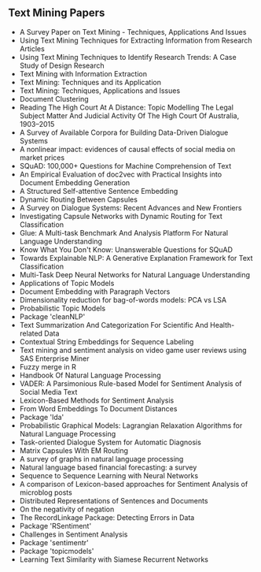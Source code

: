 <h2> Text Mining Papers </h2>

<ul>
<li><a target="_blank" href="https://github.com/manjunath5496/Text-Mining-Papers/blob/master/tx(44).pdf" style="text-decoration:none;">A Survey Paper on Text Mining - Techniques, Applications And Issues</a></li>
   <li><a target="_blank" href="https://github.com/manjunath5496/Text-Mining-Papers/blob/master/tx(45).pdf" style="text-decoration:none;">Using Text Mining Techniques for Extracting Information from Research Articles</a></li>  
   
<li><a target="_blank" href="https://github.com/manjunath5496/Text-Mining-Papers/blob/master/tx(46).pdf" style="text-decoration:none;">Using Text Mining Techniques to Identify Research Trends: A Case Study of Design Research</a></li> 
                             
<li><a target="_blank" href="https://github.com/manjunath5496/Text-Mining-Papers/blob/master/tx(47).pdf" style="text-decoration:none;">Text Mining with Information Extraction</a></li>
<li><a target="_blank" href="https://github.com/manjunath5496/Text-Mining-Papers/blob/master/tx(48).pdf" style="text-decoration:none;">Text Mining: Techniques and its Application</a></li>

<li><a target="_blank" href="https://github.com/manjunath5496/Text-Mining-Papers/blob/master/tx(49).pdf" style="text-decoration:none;">Text Mining: Techniques, Applications and Issues</a></li>
                             

 <li><a target="_blank" href="https://github.com/manjunath5496/Text-Mining-Papers/blob/master/tx(1).pdf" style="text-decoration:none;">Document Clustering</a></li>

 <li><a target="_blank" href="https://github.com/manjunath5496/Text-Mining-Papers/blob/master/tx(2).pdf" style="text-decoration:none;">Reading The High Court At A Distance: Topic Modelling The Legal Subject Matter And Judicial Activity Of The High Court Of Australia, 1903–2015</a></li>

<li><a target="_blank" href="https://github.com/manjunath5496/Text-Mining-Papers/blob/master/tx(3).pdf" style="text-decoration:none;">A Survey of Available Corpora for Building
Data-Driven Dialogue Systems</a></li>
 <li><a target="_blank" href="https://github.com/manjunath5496/Text-Mining-Papers/blob/master/tx(4).pdf" style="text-decoration:none;">A nonlinear impact: evidences of causal effects of social media on market prices</a></li>                              
<li><a target="_blank" href="https://github.com/manjunath5496/Text-Mining-Papers/blob/master/tx(5).pdf" style="text-decoration:none;">SQuAD: 100,000+ Questions for Machine Comprehension of Text</a></li>
<li><a target="_blank" href="https://github.com/manjunath5496/Text-Mining-Papers/blob/master/tx(6).pdf" style="text-decoration:none;">An Empirical Evaluation of doc2vec with
Practical Insights into Document Embedding Generation</a></li>
 <li><a target="_blank" href="https://github.com/manjunath5496/Text-Mining-Papers/blob/master/tx(7).pdf" style="text-decoration:none;">A Structured Self-attentive
Sentence Embedding</a></li>

 <li><a target="_blank" href="https://github.com/manjunath5496/Text-Mining-Papers/blob/master/tx(8).pdf" style="text-decoration:none;"> Dynamic Routing Between Capsules </a></li>
   <li><a target="_blank" href="https://github.com/manjunath5496/Text-Mining-Papers/blob/master/tx(9).pdf" style="text-decoration:none;">A Survey on Dialogue Systems:
Recent Advances and New Frontiers</a></li>
  
   
 <li><a target="_blank" href="https://github.com/manjunath5496/Text-Mining-Papers/blob/master/tx(10).pdf" style="text-decoration:none;">Investigating Capsule Networks with Dynamic Routing for Text Classification </a></li>                              
<li><a target="_blank" href="https://github.com/manjunath5496/Text-Mining-Papers/blob/master/tx(11).pdf" style="text-decoration:none;">Glue: A Multi-task Benchmark And Analysis
Platform For Natural Language Understanding</a></li>
<li><a target="_blank" href="https://github.com/manjunath5496/Text-Mining-Papers/blob/master/tx(12).pdf" style="text-decoration:none;">Know What You Don't Know: Unanswerable Questions for SQuAD</a></li>
<li><a target="_blank" href="https://github.com/manjunath5496/Text-Mining-Papers/blob/master/tx(13).pdf" style="text-decoration:none;">Towards Explainable NLP: A Generative Explanation Framework for Text Classification</a></li>

<li><a target="_blank" href="https://github.com/manjunath5496/Text-Mining-Papers/blob/master/tx(14).pdf" style="text-decoration:none;">Multi-Task Deep Neural Networks for Natural Language Understanding</a></li>
                              
<li><a target="_blank" href="https://github.com/manjunath5496/Text-Mining-Papers/blob/master/tx(15).pdf" style="text-decoration:none;">Applications of Topic Models</a></li>

<li><a target="_blank" href="https://github.com/manjunath5496/Text-Mining-Papers/blob/master/tx(16).pdf" style="text-decoration:none;">Document Embedding with Paragraph Vectors</a></li>

  <li><a target="_blank" href="https://github.com/manjunath5496/Text-Mining-Papers/blob/master/tx(17).pdf" style="text-decoration:none;">Dimensionality reduction for bag-of-words models: PCA vs LSA</a></li>   
  
<li><a target="_blank" href="https://github.com/manjunath5496/Text-Mining-Papers/blob/master/tx(18).pdf" style="text-decoration:none;">Probabilistic
Topic Models</a></li> 

  
<li><a target="_blank" href="https://github.com/manjunath5496/Text-Mining-Papers/blob/master/tx(19).pdf" style="text-decoration:none;">Package 'cleanNLP'</a></li> 

<li><a target="_blank" href="https://github.com/manjunath5496/Text-Mining-Papers/blob/master/tx(20).pdf" style="text-decoration:none;">Text Summarization And Categorization
For Scientific And Health-related Data</a></li>

<li><a target="_blank" href="https://github.com/manjunath5496/Text-Mining-Papers/blob/master/tx(21).pdf" style="text-decoration:none;">Contextual String Embeddings for Sequence Labeling</a></li>
<li><a target="_blank" href="https://github.com/manjunath5496/Text-Mining-Papers/blob/master/tx(22).pdf" style="text-decoration:none;">Text mining and sentiment analysis on video game user reviews using SAS Enterprise Miner</a></li> 
 <li><a target="_blank" href="https://github.com/manjunath5496/Text-Mining-Papers/blob/master/tx(23).pdf" style="text-decoration:none;">Fuzzy merge in R</a></li> 
 

   <li><a target="_blank" href="https://github.com/manjunath5496/Text-Mining-Papers/blob/master/tx(24).pdf" style="text-decoration:none;">Handbook Of
Natural Language Processing</a></li>
 
   <li><a target="_blank" href="https://github.com/manjunath5496/Text-Mining-Papers/blob/master/tx(25).pdf" style="text-decoration:none;">VADER: A Parsimonious Rule-based Model for Sentiment Analysis of Social Media Text</a></li>                              
 <li><a target="_blank" href="https://github.com/manjunath5496/Text-Mining-Papers/blob/master/tx(26).pdf" style="text-decoration:none;">Lexicon-Based Methods for
Sentiment Analysis</a></li>
 <li><a target="_blank" href="https://github.com/manjunath5496/Text-Mining-Papers/blob/master/tx(27).pdf" style="text-decoration:none;">From Word Embeddings To Document Distances</a></li>
   
 
   <li><a target="_blank" href="https://github.com/manjunath5496/Text-Mining-Papers/blob/master/tx(28).pdf" style="text-decoration:none;">Package 'lda'</a></li>
 
   <li><a target="_blank" href="https://github.com/manjunath5496/Text-Mining-Papers/blob/master/tx(29).pdf" style="text-decoration:none;">Probabilistic Graphical Models:
Lagrangian Relaxation Algorithms for Natural Language Processing </a></li>                              

  <li><a target="_blank" href="https://github.com/manjunath5496/Text-Mining-Papers/blob/master/tx(30).pdf" style="text-decoration:none;">Task-oriented Dialogue System for Automatic Diagnosis</a></li>
 
   <li><a target="_blank" href="https://github.com/manjunath5496/Text-Mining-Papers/blob/master/tx(31).pdf" style="text-decoration:none;">Matrix Capsules With EM Routing</a></li> 
    <li><a target="_blank" href="https://github.com/manjunath5496/Text-Mining-Papers/blob/master/tx(32).pdf" style="text-decoration:none;">A survey of graphs in natural language processing</a></li> 

   <li><a target="_blank" href="https://github.com/manjunath5496/Text-Mining-Papers/blob/master/tx(33).pdf" style="text-decoration:none;">Natural language based financial forecasting: a survey</a></li>                              

  <li><a target="_blank" href="https://github.com/manjunath5496/Text-Mining-Papers/blob/master/tx(34).pdf" style="text-decoration:none;">Sequence to Sequence Learning
with Neural Networks</a></li> 
 
  <li><a target="_blank" href="https://github.com/manjunath5496/Text-Mining-Papers/blob/master/tx(35).pdf" style="text-decoration:none;">A comparison of Lexicon-based approaches for Sentiment Analysis of microblog posts</a></li> 

  <li><a target="_blank" href="https://github.com/manjunath5496/Text-Mining-Papers/blob/master/tx(36).pdf" style="text-decoration:none;">Distributed Representations of Sentences and Documents</a></li> 
 
<li><a target="_blank" href="https://github.com/manjunath5496/Text-Mining-Papers/blob/master/tx(37).pdf" style="text-decoration:none;">On the negativity of negation</a></li>
 <li><a target="_blank" href="https://github.com/manjunath5496/Text-Mining-Papers/blob/master/tx(38).pdf" style="text-decoration:none;">The RecordLinkage Package: Detecting
Errors in Data</a></li>
<li><a target="_blank" href="https://github.com/manjunath5496/Text-Mining-Papers/blob/master/tx(39).pdf" style="text-decoration:none;">Package 'RSentiment'</a></li>
 <li><a target="_blank" href="https://github.com/manjunath5496/Text-Mining-Papers/blob/master/tx(40).pdf" style="text-decoration:none;">Challenges in Sentiment Analysis</a></li>                              
<li><a target="_blank" href="https://github.com/manjunath5496/Text-Mining-Papers/blob/master/tx(41).pdf" style="text-decoration:none;">Package 'sentimentr'</a></li>
<li><a target="_blank" href="https://github.com/manjunath5496/Text-Mining-Papers/blob/master/tx(42).pdf" style="text-decoration:none;">Package 'topicmodels'</a></li>
 
  <li><a target="_blank" href="https://github.com/manjunath5496/Text-Mining-Papers/blob/master/tx(43).pdf" style="text-decoration:none;">Learning Text Similarity with Siamese Recurrent Networks</a></li>

</ul>
